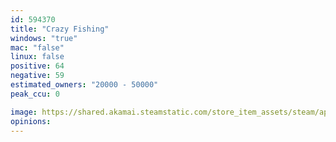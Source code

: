 ```yaml
---
id: 594370
title: "Crazy Fishing"
windows: "true"
mac: "false"
linux: false
positive: 64
negative: 59
estimated_owners: "20000 - 50000"
peak_ccu: 0

image: https://shared.akamai.steamstatic.com/store_item_assets/steam/apps/594370/header.jpg?t=1495714076
opinions:
---
```


